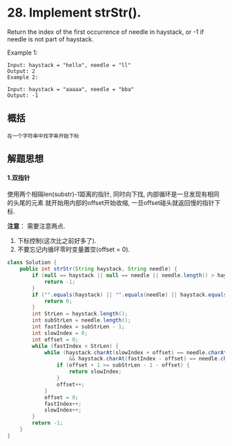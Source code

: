 # 28. Implement strStr().

Return the index of the first occurrence of needle in haystack, or -1 if needle is not part of haystack.

Example 1:

    Input: haystack = "hello", needle = "ll"
    Output: 2
    Example 2:
    
    Input: haystack = "aaaaa", needle = "bba"
    Output: -1


## 概括
    在一个字符串中找字串开始下标
    
    
## 解题思想
#### 1.双指针
使用两个相隔len(substr)-1距离的指针, 同时向下找, 内部循环是一旦发现有相同的头尾的元素
就开始用内部的offset开始收缩, 一旦offset碰头就返回慢的指针下标.



**注意**： 需要注意两点.

1. 下标控制(这次比之前好多了).
2. 不要忘记内循环零时变量置空(offset = 0).

```java 
class Solution {
    public int strStr(String haystack, String needle) {
		if (null == haystack || null == needle || needle.length() > haystack.length()) {
			return -1;
		}
		if ("".equals(haystack) || "".equals(needle) || haystack.equals(needle)) {
			return 0;
		}
		int StrLen = haystack.length();
		int subStrLen = needle.length();
		int fastIndex = subStrLen - 1;
		int slowIndex = 0;
		int offset = 0;
		while (fastIndex < StrLen) {
			while (haystack.charAt(slowIndex + offset) == needle.charAt(offset)
					&& haystack.charAt(fastIndex - offset) == needle.charAt(subStrLen - 1 - offset)) {
				if (offset + 1 >= subStrLen - 1 - offset) {
					return slowIndex;
				}
				offset++;
			}
			offset = 0;
			fastIndex++;
			slowIndex++;
		}
		return -1;
    }
}

```